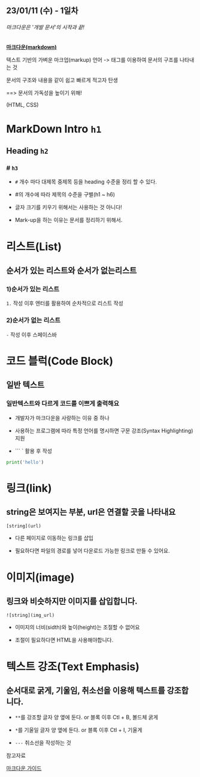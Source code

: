 ## 23/01/11 (수) - 1일차

###### 마크다운은 '개발 문서'의 시작과 끝!

**<u>마크다운(markdown)</u>**

텍스트 기반의 가벼운 마크업(markup) 언어 -> 태그를 이용하여 문서의 구조를 나타내는 것

문서의 구조와 내용을 같이 쉽고 빠르게 적고자 탄생

==> 문서의 가독성을 높이기 위해!

(HTML, CSS)

# MarkDown Intro `h1`

## Heading `h2`

### # `h3`

- `#` 개수 마다 대제목 중제목 등을 heading 수준을 정리 할 수 있다.

- #의 개수에 따라 제목의 수준을 구별(h1 ~ h6)

- 글자 크기를 키우기 위해서는 사용하는 것 아니다!

- Mark-up을 하는 이유는 문서를 정리하기 위해서.

# 리스트(List)

## 순서가 있는 리스트와 순서가 없는리스트

### 1)순서가 있는 리스트

`1.` 작성 이후 엔터를 활용하여 순차적으로 리스트 작성

### 2)순서가 없는 리스트

`-` 작성 이후 스페이스바

# 코드 블럭(Code Block)

## 일반 텍스트

### 일반텍스트와 다르게 코드를 이쁘게 출력해요

- 개발자가 마크다운을 사랑하는 이유 중 하나

- 사용하는 프로그램에 따라 특정 언어를 명시하면 구문 강조(Syntax Highlighting) 지원

- ``` ` 활용 후 작성

```python
print('hello')
```

# 링크(link)

## string은 보여지는 부분, url은 연결할 곳을 나타내요

`[string](url)`

- 다른 페이지로 이동하는 링크를 삽입

- 필요하다면 파일의 경로를 넣어 다운로드 가능한 링크로 만들 수 있어요.

# 이미지(image)

## 링크와 비슷하지만 이미지를 삽입합니다.

`![string](img_url)`

- 이미지의 너비(sidth)와 높이(height)는 조절할 수 없어요

- 조절이 필요하다면 HTML을 사용해야합니다.

# 텍스트 강조(Text Emphasis)

## 순서대로 굵게, 기울임, 취소선을 이용해 텍스트를 강조합니다.

- `**`를 강조할 글자 양 옆에 둔다. or 블록 이후 Ctl + B, 볼드체 굵게

- `*`를 기울일 글자 양 옆에 둔다. or 블록 이후 Ctl + I, 기울게

- `---` 취소선을 작성하는 것

참고자료

[마크다운 가이드](https://www.markdownguide.org/cheat-sheet/)
